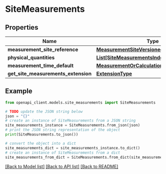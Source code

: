 # SiteMeasurements


## Properties

Name | Type | Description | Notes
------------ | ------------- | ------------- | -------------
**measurement_site_reference** | [**MeasurementSiteVersionedReference**](MeasurementSiteVersionedReference.md) |  | 
**physical_quantities** | [**List[SiteMeasurementsIndexPhysicalQuantity]**](SiteMeasurementsIndexPhysicalQuantity.md) |  | [optional] 
**measurement_time_default** | [**MeasurementOrCalculationTime**](MeasurementOrCalculationTime.md) |  | 
**get_site_measurements_extension** | [**ExtensionType**](ExtensionType.md) |  | [optional] 

## Example

```python
from openapi_client.models.site_measurements import SiteMeasurements

# TODO update the JSON string below
json = "{}"
# create an instance of SiteMeasurements from a JSON string
site_measurements_instance = SiteMeasurements.from_json(json)
# print the JSON string representation of the object
print(SiteMeasurements.to_json())

# convert the object into a dict
site_measurements_dict = site_measurements_instance.to_dict()
# create an instance of SiteMeasurements from a dict
site_measurements_from_dict = SiteMeasurements.from_dict(site_measurements_dict)
```
[[Back to Model list]](../README.md#documentation-for-models) [[Back to API list]](../README.md#documentation-for-api-endpoints) [[Back to README]](../README.md)


